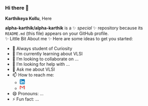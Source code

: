 ### Hi there 👋
**Karthikeya Kollu**, Here


**alpha-karthik/alpha-karthik** is a ✨ _special_ ✨ repository because its `README.md` (this file) appears on your GitHub profile.</br>
✨ Little Bit About me ✨
Here are some ideas to get you started:

- 🔭  Always student of Curiosity
- 🌱 I’m currently learning about VLSI
- 👯 I’m looking to collaborate on ...
- 🤔 I’m looking for help with ...
- 💬 Ask me about VLSI
- 📫 How to reach me: 
  - [![Linkedin Profile](/photo/linkedin.png)](https://www.linkedin.com/in/kollukarthikeya/)  
  -   [![Gmail](/photo/gmail.png)](mailto:imkarthikeyakollu@gmail.com)
- 😄 Pronouns: ...
- ⚡ Fun fact: ...

